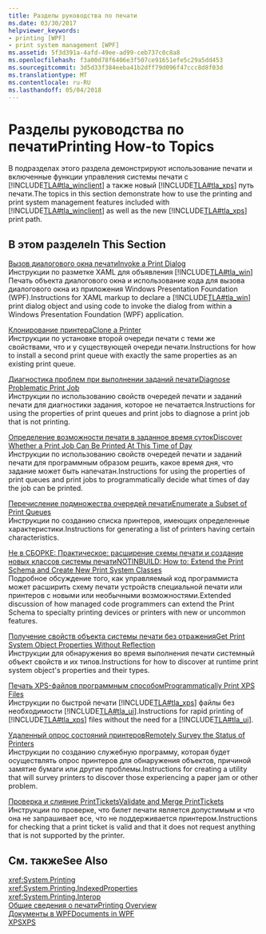 ```yaml
---
title: Разделы руководства по печати
ms.date: 03/30/2017
helpviewer_keywords:
- printing [WPF]
- print system management [WPF]
ms.assetid: 5f3d391a-4afd-49ee-ad99-ceb737c0c8a8
ms.openlocfilehash: f3a00d78f6406e3f507ce91651efe5c29a5dd453
ms.sourcegitcommit: 3d5d33f384eeba41b2dff79d096f47ccc8d8f03d
ms.translationtype: MT
ms.contentlocale: ru-RU
ms.lasthandoff: 05/04/2018
---
```

# <a name="printing-how-to-topics"></a><span data-ttu-id="113bc-102">Разделы руководства по печати</span><span class="sxs-lookup"><span data-stu-id="113bc-102">Printing How-to Topics</span></span>
<span data-ttu-id="113bc-103">В подразделах этого раздела демонстрируют использование печати и включенные функции управления системы печати с [!INCLUDE[TLA#tla_winclient](../../../../includes/tlasharptla-winclient-md.md)] а также новый [!INCLUDE[TLA#tla_xps](../../../../includes/tlasharptla-xps-md.md)] путь печати.</span><span class="sxs-lookup"><span data-stu-id="113bc-103">The topics in this section demonstrate how to use the printing and print system management features included with [!INCLUDE[TLA#tla_winclient](../../../../includes/tlasharptla-winclient-md.md)] as well as the new [!INCLUDE[TLA#tla_xps](../../../../includes/tlasharptla-xps-md.md)] print path.</span></span>  
  
## <a name="in-this-section"></a><span data-ttu-id="113bc-104">В этом разделе</span><span class="sxs-lookup"><span data-stu-id="113bc-104">In This Section</span></span>  
 [<span data-ttu-id="113bc-105">Вызов диалогового окна печати</span><span class="sxs-lookup"><span data-stu-id="113bc-105">Invoke a Print Dialog</span></span>](../../../../docs/framework/wpf/advanced/how-to-invoke-a-print-dialog.md)  
 <span data-ttu-id="113bc-106">Инструкции по разметке XAML для объявления [!INCLUDE[TLA#tla_win](../../../../includes/tlasharptla-win-md.md)] Печать объекта диалогового окна и использование кода для вызова диалогового окна из приложения Windows Presentation Foundation (WPF).</span><span class="sxs-lookup"><span data-stu-id="113bc-106">Instructions for XAML markup to declare a [!INCLUDE[TLA#tla_win](../../../../includes/tlasharptla-win-md.md)] print dialog object and using code to invoke the dialog from within a Windows Presentation Foundation (WPF) application.</span></span>  
  
 [<span data-ttu-id="113bc-107">Клонирование принтера</span><span class="sxs-lookup"><span data-stu-id="113bc-107">Clone a Printer</span></span>](../../../../docs/framework/wpf/advanced/how-to-clone-a-printer.md)  
 <span data-ttu-id="113bc-108">Инструкции по установке второй очереди печати с теми же свойствами, что и у существующей очереди печати.</span><span class="sxs-lookup"><span data-stu-id="113bc-108">Instructions for how to install a second print queue with exactly the same properties as an existing print queue.</span></span>  
  
 [<span data-ttu-id="113bc-109">Диагностика проблем при выполнении заданий печати</span><span class="sxs-lookup"><span data-stu-id="113bc-109">Diagnose Problematic Print Job</span></span>](../../../../docs/framework/wpf/advanced/how-to-diagnose-problematic-print-job.md)  
 <span data-ttu-id="113bc-110">Инструкции по использованию свойств очередей печати и заданий печати для диагностики задания, которое не печатается.</span><span class="sxs-lookup"><span data-stu-id="113bc-110">Instructions for using the properties of print queues and print jobs to diagnose a print job that is not printing.</span></span>  
  
 [<span data-ttu-id="113bc-111">Определение возможности печати в заданное время суток</span><span class="sxs-lookup"><span data-stu-id="113bc-111">Discover Whether a Print Job Can Be Printed At This Time of Day</span></span>](../../../../docs/framework/wpf/advanced/how-to-discover-whether-a-print-job-can-be-printed-at-this-time-of-day.md)  
 <span data-ttu-id="113bc-112">Инструкции по использованию свойств очередей печати и заданий печати для программным образом решить, какое время дня, что задание может быть напечатан.</span><span class="sxs-lookup"><span data-stu-id="113bc-112">Instructions for using the properties of print queues and print jobs to programmatically decide what times of day the job can be printed.</span></span>  
  
 [<span data-ttu-id="113bc-113">Перечисление подмножества очередей печати</span><span class="sxs-lookup"><span data-stu-id="113bc-113">Enumerate a Subset of Print Queues</span></span>](../../../../docs/framework/wpf/advanced/how-to-enumerate-a-subset-of-print-queues.md)  
 <span data-ttu-id="113bc-114">Инструкции по созданию списка принтеров, имеющих определенные характеристики.</span><span class="sxs-lookup"><span data-stu-id="113bc-114">Instructions for generating a list of printers having certain characteristics.</span></span>  
  
 [<span data-ttu-id="113bc-115">Не в СБОРКЕ: Практическое: расширение схемы печати и создание новых классов системы печати</span><span class="sxs-lookup"><span data-stu-id="113bc-115">NOTINBUILD: How to: Extend the Print Schema and Create New Print System Classes</span></span>](http://msdn.microsoft.com/library/a3600218-1ea5-478a-9853-6560464f2885)  
 <span data-ttu-id="113bc-116">Подробное обсуждение того, как управляемый код программиста может расширить схему печати устройств специальной печати или принтеров с новыми или необычными возможностями.</span><span class="sxs-lookup"><span data-stu-id="113bc-116">Extended discussion of how managed code programmers can extend the Print Schema to specialty printing devices or printers with new or uncommon features.</span></span>  
  
 [<span data-ttu-id="113bc-117">Получение свойств объекта системы печати без отражения</span><span class="sxs-lookup"><span data-stu-id="113bc-117">Get Print System Object Properties Without Reflection</span></span>](../../../../docs/framework/wpf/advanced/how-to-get-print-system-object-properties-without-reflection.md)  
 <span data-ttu-id="113bc-118">Инструкции для обнаружения во время выполнения печати системный объект свойств и их типов.</span><span class="sxs-lookup"><span data-stu-id="113bc-118">Instructions for how to discover at runtime print system object's properties and their types.</span></span>  
  
 [<span data-ttu-id="113bc-119">Печать XPS-файлов программным способом</span><span class="sxs-lookup"><span data-stu-id="113bc-119">Programmatically Print XPS Files</span></span>](../../../../docs/framework/wpf/advanced/how-to-programmatically-print-xps-files.md)  
 <span data-ttu-id="113bc-120">Инструкции по быстрой печати [!INCLUDE[TLA#tla_xps](../../../../includes/tlasharptla-xps-md.md)] файлы без необходимости [!INCLUDE[TLA#tla_ui](../../../../includes/tlasharptla-ui-md.md)].</span><span class="sxs-lookup"><span data-stu-id="113bc-120">Instructions for rapid printing of [!INCLUDE[TLA#tla_xps](../../../../includes/tlasharptla-xps-md.md)] files without the need for a [!INCLUDE[TLA#tla_ui](../../../../includes/tlasharptla-ui-md.md)].</span></span>  
  
 [<span data-ttu-id="113bc-121">Удаленный опрос состояний принтеров</span><span class="sxs-lookup"><span data-stu-id="113bc-121">Remotely Survey the Status of Printers</span></span>](../../../../docs/framework/wpf/advanced/how-to-remotely-survey-the-status-of-printers.md)  
 <span data-ttu-id="113bc-122">Инструкции по созданию служебную программу, которая будет осуществлять опрос принтеров для обнаружения объектов, причиной замятие бумаги или другие проблемы.</span><span class="sxs-lookup"><span data-stu-id="113bc-122">Instructions for creating a utility that will survey printers to discover those experiencing a paper jam or other problem.</span></span>  
  
 [<span data-ttu-id="113bc-123">Проверка и слияние PrintTickets</span><span class="sxs-lookup"><span data-stu-id="113bc-123">Validate and Merge PrintTickets</span></span>](../../../../docs/framework/wpf/advanced/how-to-validate-and-merge-printtickets.md)  
 <span data-ttu-id="113bc-124">Инструкции по проверке, что билет печати является допустимым и что она не запрашивает все, что не поддерживается принтером.</span><span class="sxs-lookup"><span data-stu-id="113bc-124">Instructions for checking that a print ticket is valid and that it does not request anything that is not supported by the printer.</span></span>  
  
## <a name="see-also"></a><span data-ttu-id="113bc-125">См. также</span><span class="sxs-lookup"><span data-stu-id="113bc-125">See Also</span></span>  
 <xref:System.Printing>  
 <xref:System.Printing.IndexedProperties>  
 <xref:System.Printing.Interop>  
 [<span data-ttu-id="113bc-126">Общие сведения о печати</span><span class="sxs-lookup"><span data-stu-id="113bc-126">Printing Overview</span></span>](../../../../docs/framework/wpf/advanced/printing-overview.md)  
 [<span data-ttu-id="113bc-127">Документы в WPF</span><span class="sxs-lookup"><span data-stu-id="113bc-127">Documents in WPF</span></span>](../../../../docs/framework/wpf/advanced/documents-in-wpf.md)  
 [<span data-ttu-id="113bc-128">XPS</span><span class="sxs-lookup"><span data-stu-id="113bc-128">XPS</span></span>](http://www.microsoft.com/xps)
